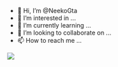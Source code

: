 - 👋 Hi, I’m @NeekoGta
- 👀 I’m interested in ...
- 🌱 I’m currently learning ...
- 💞️ I’m looking to collaborate on ...
- 📫 How to reach me ...

<!---
NeekoGta/NeekoGta is a ✨ special ✨ repository because its `README.md` (this file) appears on your GitHub profile.
You can click the Preview link to take a look at your changes.
--->

<img src="https://badges.pufler.dev/visits/NeekoGta/NeekoGta?style=flat-square&color=6875f5&logo=github" />
